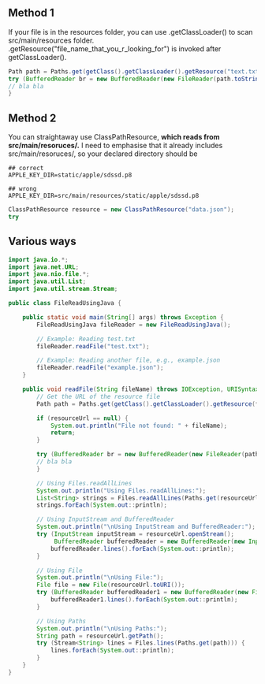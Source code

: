## Method 1
If your file is in the resources folder, you can use .getClassLoader() to scan src/main/resources folder. 
.getResource("file_name_that_you_r_looking_for") is invoked after getClassLoader().

```java
Path path = Paths.get(getClass().getClassLoader().getResource("text.txt").toURI())
try (BufferedReader br = new BufferedReader(new FileReader(path.toString()) {
// bla bla
}
```

## Method 2
You can straightaway use ClassPathResource, **which reads from src/main/resoruces/.**
I need to emphasise that it already includes src/main/resoruces/, so your declared directory should be
```
## correct
APPLE_KEY_DIR=static/apple/sdssd.p8

## wrong
APPLE_KEY_DIR=src/main/resources/static/apple/sdssd.p8
```


```java
ClassPathResource resource = new ClassPathResource("data.json");
try 
```

## Various ways
```java
import java.io.*;
import java.net.URL;
import java.nio.file.*;
import java.util.List;
import java.util.stream.Stream;

public class FileReadUsingJava {

    public static void main(String[] args) throws Exception {
        FileReadUsingJava fileReader = new FileReadUsingJava();

        // Example: Reading test.txt
        fileReader.readFile("test.txt");

        // Example: Reading another file, e.g., example.json
        fileReader.readFile("example.json");
    }

    public void readFile(String fileName) throws IOException, URISyntaxException {
        // Get the URL of the resource file
        Path path = Paths.get(getClass().getClassLoader().getResource(fileName).toURI())

        if (resourceUrl == null) {
            System.out.println("File not found: " + fileName);
            return;
        }

        try (BufferedReader br = new BufferedReader(new FileReader(path.toString()) {
        // bla bla
        }

        // Using Files.readAllLines
        System.out.println("Using Files.readAllLines:");
        List<String> strings = Files.readAllLines(Paths.get(resourceUrl.toURI()));
        strings.forEach(System.out::println);

        // Using InputStream and BufferedReader
        System.out.println("\nUsing InputStream and BufferedReader:");
        try (InputStream inputStream = resourceUrl.openStream();
             BufferedReader bufferedReader = new BufferedReader(new InputStreamReader(inputStream))) {
            bufferedReader.lines().forEach(System.out::println);
        }

        // Using File
        System.out.println("\nUsing File:");
        File file = new File(resourceUrl.toURI());
        try (BufferedReader bufferedReader1 = new BufferedReader(new FileReader(file))) {
            bufferedReader1.lines().forEach(System.out::println);
        }

        // Using Paths
        System.out.println("\nUsing Paths:");
        String path = resourceUrl.getPath();
        try (Stream<String> lines = Files.lines(Paths.get(path))) {
            lines.forEach(System.out::println);
        }
    }
}

```
